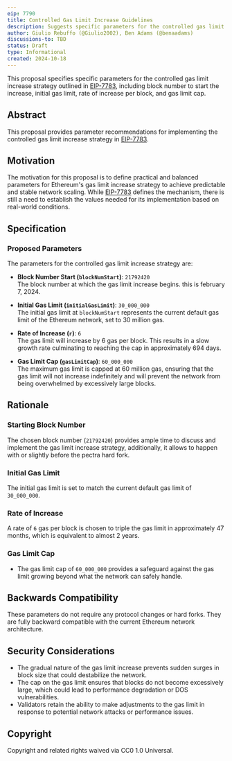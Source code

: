 ```yaml
---
eip: 7790  
title: Controlled Gas Limit Increase Guidelines
description: Suggests specific parameters for the controlled gas limit increase strategy introduced in EIP-7783.  
author: Giulio Rebuffo (@Giulio2002), Ben Adams (@benaadams)
discussions-to: TBD
status: Draft  
type: Informational  
created: 2024-10-18  
---
```


This proposal specifies specific parameters for the controlled gas limit increase strategy outlined in [EIP-7783](./eip-7783.md), including block number to start the increase, initial gas limit, rate of increase per block, and gas limit cap.

## **Abstract**

This proposal provides parameter recommendations for implementing the controlled gas limit increase strategy in [EIP-7783](./eip-7783.md).

## **Motivation**

The motivation for this proposal is to define practical and balanced parameters for Ethereum's gas limit increase strategy to achieve predictable and stable network scaling. While [EIP-7783](./eip-7783.md) defines the mechanism, there is still a need to establish the values needed for its implementation based on real-world conditions.

## **Specification**

### **Proposed Parameters**

The parameters for the controlled gas limit increase strategy are:

- **Block Number Start (`blockNumStart`)**: `21792420`  
  The block number at which the gas limit increase begins. this is february 7, 2024.
  
- **Initial Gas Limit (`initialGasLimit`)**: `30_000_000`  
  The initial gas limit at `blockNumStart` represents the current default gas limit of the Ethereum network, set to 30 million gas.

- **Rate of Increase (`r`)**: `6`  
  The gas limit will increase by 6 gas per block. This results in a slow growth rate culminating to reaching the cap in approximately 694 days.

- **Gas Limit Cap (`gasLimitCap`)**: `60_000_000`  
  The maximum gas limit is capped at 60 million gas, ensuring that the gas limit will not increase indefinitely and will prevent the network from being overwhelmed by excessively large blocks.

## **Rationale**

### **Starting Block Number**

The chosen block number (`21792420`) provides ample time to discuss and implement the gas limit increase strategy, additionally, it allows to happen with or slightly before the pectra hard fork.
  
### **Initial Gas Limit**

The initial gas limit is set to match the current default gas limit of `30_000_000`.
  
### **Rate of Increase**

A rate of `6` gas per block is chosen to triple the gas limit in approximately 47 months, which is equivalent to almost 2 years.

### **Gas Limit Cap**

- The gas limit cap of `60_000_000` provides a safeguard against the gas limit growing beyond what the network can safely handle.

## **Backwards Compatibility**

These parameters do not require any protocol changes or hard forks. They are fully backward compatible with the current Ethereum network architecture.

## **Security Considerations**

- The gradual nature of the gas limit increase prevents sudden surges in block size that could destabilize the network.
- The cap on the gas limit ensures that blocks do not become excessively large, which could lead to performance degradation or DOS vulnerabilities.
- Validators retain the ability to make adjustments to the gas limit in response to potential network attacks or performance issues.

## **Copyright**

Copyright and related rights waived via CC0 1.0 Universal.

